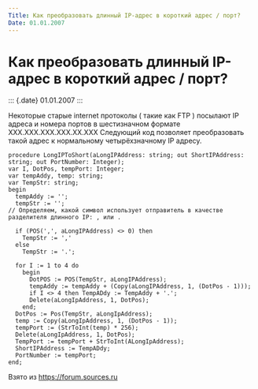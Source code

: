 ```yaml
---
Title: Как преобразовать длинный IP-адрес в короткий адрес / порт?
Date: 01.01.2007
---
```



Как преобразовать длинный IP-адрес в короткий адрес / порт?
===========================================================

::: {.date}
01.01.2007
:::

Некоторые старые internet протоколы ( такие как FTP ) посылают IP адреса
и номера портов в шестизначном формате XXX.XXX.XXX.XXX.XX.XXX  Следующий
код позволяет преобразовать такой адрес к нормальному четырёхзначному IP
адресу.

    procedure LongIPToShort(aLongIPAddress: string; out ShortIPAddress: string; out PortNumber: Integer);
    var I, DotPos, tempPort: Integer;
    var tempAddy, temp: string;
    var TempStr: string;
    begin
      tempAddy := '';
      tempStr := '';
    // Определяем, какой символ использует отправитель в качестве разделителя длинного IP: , или .
     
      if (POS(',', aLongIPAddress) <> 0) then
        TempStr := ','
      else
        TempStr := '.';
     
      for I := 1 to 4 do
        begin
          DotPOS := POS(TempStr, aLongIPAddress);
          tempAddy := tempAddy + (Copy(aLongIPAddress, 1, (DotPos - 1)));
          if I <> 4 then TempADdy := TempAddy + '.';
          Delete(aLongIpAddress, 1, DotPos);
        end;
      DotPos := Pos(TempStr, aLongIpAddress);
      temp := Copy(aLongIpAddress, 1, (DotPos - 1));
      tempPort := (StrToInt(temp) * 256);
      Delete(aLongIpAddress, 1, DotPos);
      TempPort := tempPort + StrToInt(ALongIpAddress);
      ShortIPAddress := TempADdy;
      PortNumber := tempPort;
    end;

Взято из <https://forum.sources.ru>
